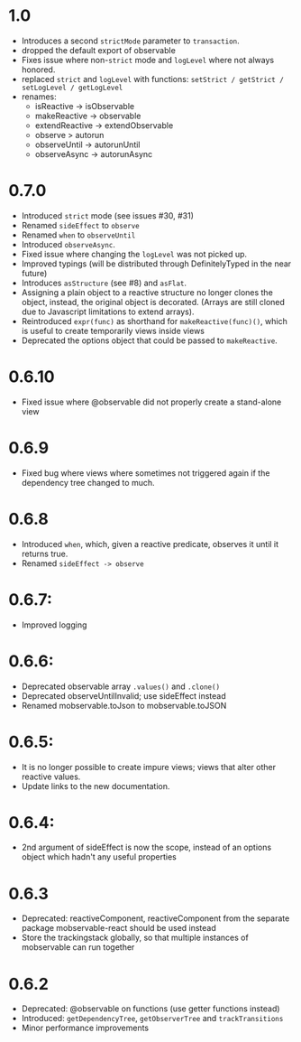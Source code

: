 # 1.0

* Introduces a second `strictMode` parameter to `transaction`.
* dropped the default export of observable
* Fixes issue where non-`strict` mode and `logLevel` where not always honored.
* replaced `strict` and `logLevel` with functions: `setStrict / getStrict / setLogLevel / getLogLevel`
* renames:
  * isReactive -> isObservable
  * makeReactive -> observable
  * extendReactive -> extendObservable
  * observe > autorun
  * observeUntil -> autorunUntil
  * observeAsync -> autorunAsync 

# 0.7.0

* Introduced `strict` mode (see issues #30, #31)
* Renamed `sideEffect` to `observe`
* Renamed `when` to `observeUntil`
* Introduced `observeAsync`.
* Fixed issue where changing the `logLevel` was not picked up.
* Improved typings (will be distributed through DefinitelyTyped in the near future)
* Introduces `asStructure` (see #8) and `asFlat`. 
* Assigning a plain object to a reactive structure no longer clones the object, instead, the original object is decorated. (Arrays are still cloned due to Javascript limitations to extend arrays).
* Reintroduced `expr(func)` as shorthand for `makeReactive(func)()`, which is useful to create temporarily views inside views
* Deprecated the options object that could be passed to `makeReactive`.


# 0.6.10
* Fixed issue where @observable did not properly create a stand-alone view

# 0.6.9

* Fixed bug where views where sometimes not triggered again if the dependency tree changed to much.

# 0.6.8

* Introduced `when`, which, given a reactive predicate, observes it until it returns true.
* Renamed `sideEffect -> observe`

# 0.6.7:

* Improved logging

# 0.6.6:

* Deprecated observable array `.values()` and `.clone()`
* Deprecated observeUntilInvalid; use sideEffect instead
* Renamed mobservable.toJson to mobservable.toJSON

# 0.6.5:

* It is no longer possible to create impure views; views that alter other reactive values.
* Update links to the new documentation.

# 0.6.4: 

* 2nd argument of sideEffect is now the scope, instead of an options object which hadn't any useful properties

# 0.6.3

* Deprecated: reactiveComponent, reactiveComponent from the separate package mobservable-react should be used instead
* Store the trackingstack globally, so that multiple instances of mobservable can run together

# 0.6.2

* Deprecated: @observable on functions (use getter functions instead)
* Introduced: `getDependencyTree`, `getObserverTree` and `trackTransitions`
* Minor performance improvements
